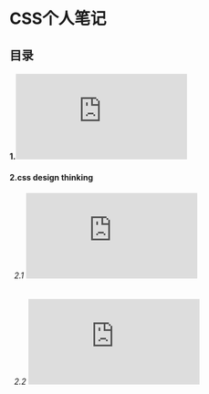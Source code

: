CSS个人笔记
====
目录
----
#### 1.![margin和padding](https://github.com/Acegem/css/blob/master/tmp/margin&padding.md)
#### 2.css design thinking
###### &nbsp; 2.1 ![不建议用 *{margin: 0px;padding: 0px;} 这种写法](https://github.com/Acegem/css/blob/master/tmp/css%20design%20thinking_1.md)
###### &nbsp; 2.2 ![css属性有加载先后，有的顺序不可随意换](https://github.com/Acegem/css/blob/master/tmp/css%20design%20thinking_2.md)


